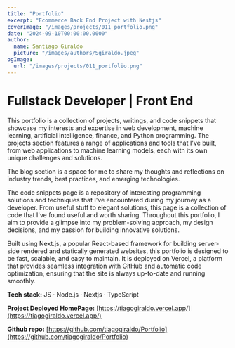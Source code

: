 ```yaml
---
title: "Portfolio"
excerpt: "Ecommerce Back End Project with Nestjs"
coverImage: "/images/projects/011_portfolio.png"
date: "2024-09-10T00:00:00.0000"
author:
  name: Santiago Giraldo
  picture: "/images/authors/Sgiraldo.jpeg"
ogImage:
  url: "/images/projects/011_portfolio.png"
---
```


# Fullstack Developer | Front End

This portfolio is a collection of projects, writings, and code snippets that showcase my interests and expertise in web development, machine learning, artificial intelligence, finance, and Python programming. The projects section features a range of applications and tools that I've built, from web applications to machine learning models, each with its own unique challenges and solutions. 

The blog section is a space for me to share my thoughts and reflections on industry trends, best practices, and emerging technologies. 

The code snippets page is a repository of interesting programming solutions and techniques that I've encountered during my journey as a developer. From useful stuff to elegant solutions, this page is a collection of code that I've found useful and worth sharing. Throughout this portfolio, I aim to provide a glimpse into my problem-solving approach, my design decisions, and my passion for building innovative solutions. 

Built using Next.js, a popular React-based framework for building server-side rendered and statically generated websites, this portfolio is designed to be fast, scalable, and easy to maintain. It is deployed on Vercel, a platform that provides seamless integration with GitHub and automatic code optimization, ensuring that the site is always up-to-date and running smoothly.


**Tech stack:** JS · Node.js · Nextjs · TypeScript

**Project Deployed HomePage:**  [https://tiagogiraldo.vercel.app/](https://tiagogiraldo.vercel.app/)

**Github repo:** [https://github.com/tiagogiraldo/Portfolio](https://github.com/tiagogiraldo/Portfolio)


